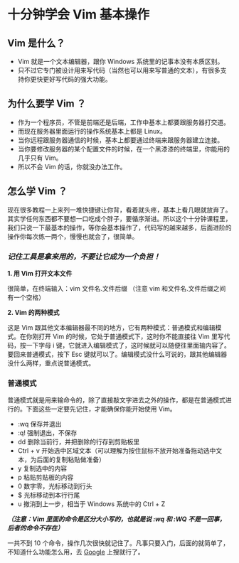 # 十分钟学会 Vim 基本操作

## Vim 是什么？

* Vim 就是一个文本编辑器，跟你 Windows 系统里的记事本没有本质区别。
* 只不过它专门被设计用来写代码（当然也可以用来写普通的文本），有很多支持你更快更好写代码的强大功能。

## 为什么要学 Vim ？

* 作为一个程序员，不管是前端还是后端，工作中基本上都要跟服务器打交道。
* 而现在服务器里面运行的操作系统基本上都是 Linux。
* 当你远程跟服务器通信的时候，基本上都要通过终端来跟服务器建立连接。
* 当你要修改服务器的某个配置文件的时候，在一个黑漆漆的终端里，你能用的几乎只有 Vim。
* 所以不会 Vim 的话，你就没办法工作。

## 怎么学 Vim ？

现在很多教程一上来列一堆快捷键让你背，看着就头疼，基本上看几眼就放弃了。其实学任何东西都不要想一口吃成个胖子，要循序渐进。所以这个十分钟课程里，我们只说一下最基本的操作，等你会基本操作了，代码写的越来越多，后面进阶的操作你每次练一两个，慢慢也就会了，很简单。

### _记住工具是拿来用的，不要让它成为一个负担！_

**1. 用 Vim 打开文本文件**

 很简单，在终端输入：vim 文件名.文件后缀
（注意 vim 和文件名.文件后缀之间有一个空格）

**2. Vim 的两种模式**

 这是 Vim 跟其他文本编辑器最不同的地方，它有两种模式：普通模式和编辑模式。在你刚打开 Vim 的时候，它处于普通模式下，这时你不能直接往 Vim 里写代码，按一下字母 i 键，它就进入编辑模式了，这时候就可以随便往里面输内容了。要回来普通模式，按下 Esc 键就可以了。编辑模式没什么可说的，跟其他编辑器没什么两样，重点说普通模式。

### 普通模式

普通模式就是用来输命令的，除了直接敲文字进去之外的操作，都是在普通模式进行的。下面这些一定要先记住，才能确保你能开始使用 Vim。

* :wq        保存并退出
* :q!          强制退出，不保存
* dd          删除当前行，并把删除的行存到剪贴板里
* Ctrl + v  开始选中区域文本（可以理解为按住鼠标不放开始准备拖动选中文本，为后面的复制粘贴做准备）
* y            复制选中的内容
* p            粘贴剪贴板的内容
* 0            数字零，光标移动到行头
* $            光标移动到本行行尾
* u            撤消到上一步，相当于 Windows 系统中的 Ctrl + Z

**_（注意：Vim 里面的命令是区分大小写的，也就是说 :wq 和 :WQ 不是一回事，后者的命令不存在）_**

一共不到 10 个命令，操作几次很快就记住了。凡事只要入门，后面的就简单了，不知道什么功能怎么用，去 [Google](https://www.google.com) 上搜就行了。